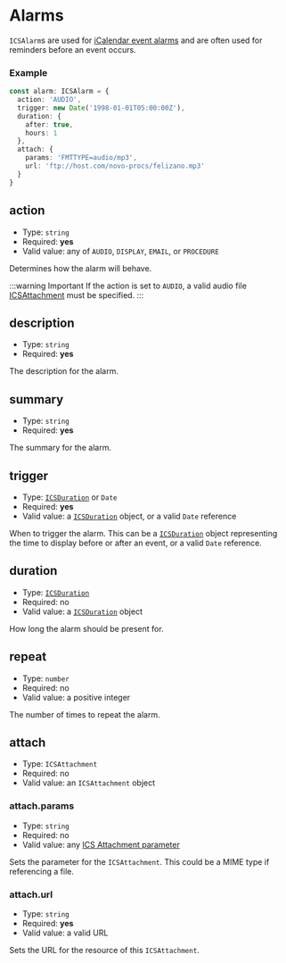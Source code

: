 # Alarms <Badge text="6.0.0" vertical="middle" />

`ICSAlarm`s are used for [iCalendar event alarms](../api/icalendar.md#addalarm-alarm-alarm) and are often used for reminders before an event occurs.

### Example

```ts
const alarm: ICSAlarm = {
  action: 'AUDIO',
  trigger: new Date('1998-01-01T05:00:00Z'),
  duration: {
    after: true,
    hours: 1
  },
  attach: {
    params: 'FMTTYPE=audio/mp3',
    url: 'ftp://host.com/novo-procs/felizano.mp3'
  }
}
```

## action

* Type: `string`
* Required: **yes**
* Valid value: any of `AUDIO`, `DISPLAY`, `EMAIL`, or `PROCEDURE`

Determines how the alarm will behave.

:::warning Important
If the action is set to `AUDIO`, a valid audio file [ICSAttachment](#attach) must be specified.
:::

## description

* Type: `string`
* Required: **yes**

The description for the alarm.

## summary

* Type: `string`
* Required: **yes**

The summary for the alarm.

## trigger

* Type: [`ICSDuration`](durations.md) or `Date`
* Required: **yes**
* Valid value: a [`ICSDuration`](durations.md) object, or a valid `Date` reference

When to trigger the alarm. This can be a [`ICSDuration`](durations.md) object representing the time to display before or after an event, or a valid `Date` reference.

## duration

* Type: [`ICSDuration`](durations.md)
* Required: no
* Valid value: a [`ICSDuration`](durations.md) object

How long the alarm should be present for.

## repeat

* Type: `number`
* Required: no
* Valid value: a positive integer

The number of times to repeat the alarm.

## attach

* Type: `ICSAttachment`
* Required: no
* Valid value: an `ICSAttachment` object

### attach.params

* Type: `string`
* Required: no
* Valid value: any [ICS Attachment parameter](https://www.kanzaki.com/docs/ical/attach.html)

Sets the parameter for the `ICSAttachment`. This could be a MIME type if referencing a file.

### attach.url

* Type: `string`
* Required: **yes**
* Valid value: a valid URL

Sets the URL for the resource of this `ICSAttachment`.
